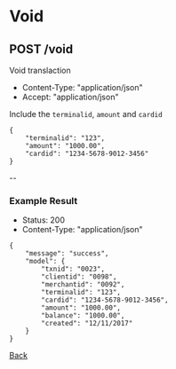 # Void					
## POST /void

Void translaction

* Content-Type: "application/json"
* Accept:  "application/json"

Include the `terminalid`, `amount` and `cardid`

```
{
	"terminalid": "123",
	"amount": "1000.00",
	"cardid": "1234-5678-9012-3456"
}
```

--

### Example Result

* Status: 200
* Content-Type: "application/json"

```
{
	"message": "success",
	"model": {
		"txnid": "0023",
		"clientid": "0098",
		"merchantid": "0092",
		"terminalid": "123",
		"cardid": "1234-5678-9012-3456",
		"amount": "1000.00",
		"balance": "1000.00",		
		"created": "12/11/2017"
	}
}
```
[Back](../index.md)